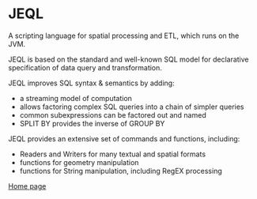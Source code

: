 JEQL
====
A scripting language for spatial processing and ETL, which runs on the JVM.  

JEQL is based on the standard and well-known SQL model for declarative specification of data query and transformation.

JEQL improves SQL syntax & semantics by adding:

* a streaming model of computation
* allows factoring complex SQL queries into a chain of simpler queries
* common subexpressions can be factored out and named
* SPLIT BY provides the inverse of GROUP BY
 
JEQL provides an extensive set of commands and functions, including:

* Readers and Writers for many textual and spatial formats
* functions for geometry manipulation
* functions for String manipulation, including RegEX processing


[Home page](http://tsusiatsoftware.net/jeql/main.html)



